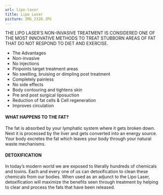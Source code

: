 ```yaml
---
url: lipo-laser
title: Lipo Laser
picture: IMG_2320.JPG
---
```


THE LIPO LASER’S NON-INVASIVE TREATMENT IS CONSIDERED ONE OF THE MOST INNOVATIVE METHODS TO TREAT STUBBORN AREAS OF FAT THAT DO NOT RESPOND TO DIET AND EXERCISE.

- The Advantages
- Non-invasive
- No injections
- Pinpoints target treatment areas
- No swelling, bruising or dimpling post treatment
- Completely painless
- No side effects
- Body contouring and tightens skin
- Pre and post surgical liposuction
- Reduction of fat cells & Cell regeneration
- Improves circulation

#### WHAT HAPPENS TO THE FAT?

The fat is absorbed by your lymphatic system where it gets broken down. Next it is processed by the liver and gets converted into an energy source. Your body excretes the fat which leaves your body through your natural waste mechanisms.

#### DETOXIFICATION

In today’s modern world we are exposed to literally hundreds of chemicals and toxins. Each and every one of us can detoxification to clean these chemicals from our bodies. When used as an adjunct to the Lipo Laser, detoxification will maximize the benefits seen through treatment by helping to clear and process the fats that have been released.

